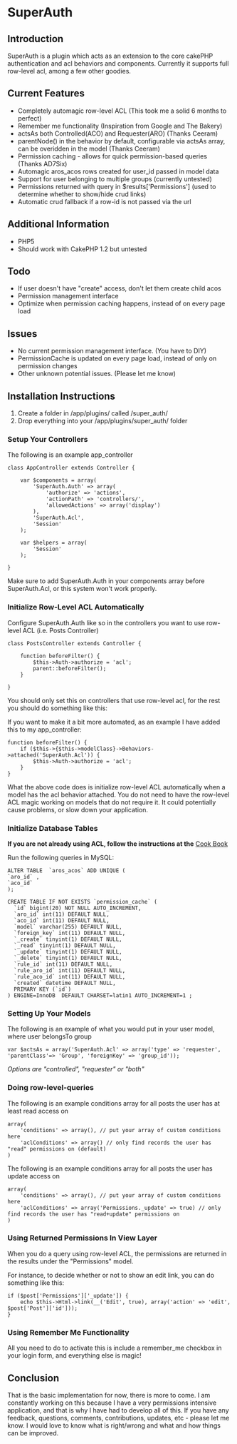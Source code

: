 # SuperAuth

## Introduction

SuperAuth is a plugin which acts as an extension to the core cakePHP authentication and acl behaviors and components.
Currently it supports full row-level acl, among a few other goodies.

## Current Features

 * Completely automagic row-level ACL (This took me a solid 6 months to perfect)
 * Remember me functionality (Inspiration from Google and The Bakery)
 * actsAs both Controlled(ACO) and Requester(ARO) (Thanks Ceeram)
 * parentNode() in the behavior by default, configurable via actsAs array, can be overidden in the model (Thanks Ceeram)
 * Permission caching - allows for quick permission-based queries (Thanks AD7Six)
 * Automagic aros_acos rows created for user_id passed in model data
 * Support for user belonging to multiple groups (currently untested)
 * Permissions returned with query in $results['Permissions'] (used to determine whether to show/hide crud links)
 * Automatic crud fallback if a row-id is not passed via the url

## Additional Information

 * PHP5
 * Should work with CakePHP 1.2 but untested
 
## Todo

 * If user doesn't have "create" access, don't let them create child acos
 * Permission management interface
 * Optimize when permission caching happens, instead of on every page load

## Issues

 * No current permission management interface. (You have to DIY)
 * PermissionCache is updated on every page load, instead of only on permission changes
 * Other unknown potential issues. (Please let me know)

## Installation Instructions

 1.	Create a folder in /app/plugins/ called /super_auth/
 2.	Drop everything into your /app/plugins/super_auth/ folder

### Setup Your Controllers

The following is an example app_controller

	class AppController extends Controller {
	
	    var $components = array(
	    	'SuperAuth.Auth' => array(
	    		'authorize' => 'actions',
	    		'actionPath' => 'controllers/',
	    		'allowedActions' => array('display')
	    	),
			'SuperAuth.Acl',
	    	'Session'
	    );
	
	    var $helpers = array(
			'Session'
	    );
	    
	}

Make sure to add SuperAuth.Auth in your components array before SuperAuth.Acl, or this system won't work properly.

### Initialize Row-Level ACL Automatically

Configure SuperAuth.Auth like so in the controllers you want to use row-level ACL (i.e. Posts Controller)

	class PostsController extends Controller {
	
		function beforeFilter() {
			$this->Auth->authorize = 'acl';
			parent::beforeFilter();
		}
		
	}
	
You should only set this on controllers that use row-level acl, for the rest you should do something like this:

If you want to make it a bit more automated, as an example I have added this to my app_controller:

	function beforeFilter() {
		if ($this->{$this->modelClass}->Behaviors->attached('SuperAuth.Acl')) {
			$this->Auth->authorize = 'acl';
		}
	}
	
What the above code does is initialize row-level ACL automatically when a model has the acl behavior attached. You do not need to have the row-level ACL magic working on models that do not require it. It could potentially cause problems, or slow down your application.
 
### Initialize Database Tables

<b>If you are not already using ACL, follow the instructions at the</b> [Cook Book](http://book.cakephp.org/view/1246/Getting-Started)
 
Run the following queries in MySQL:
 
	ALTER TABLE  `aros_acos` ADD UNIQUE (
	`aro_id` ,
	`aco_id`
	);
 
	CREATE TABLE IF NOT EXISTS `permission_cache` (
	  `id` bigint(20) NOT NULL AUTO_INCREMENT,
	  `aro_id` int(11) DEFAULT NULL,
	  `aco_id` int(11) DEFAULT NULL,
	  `model` varchar(255) DEFAULT NULL,
	  `foreign_key` int(11) DEFAULT NULL,
	  `_create` tinyint(1) DEFAULT NULL,
	  `_read` tinyint(1) DEFAULT NULL,
	  `_update` tinyint(1) DEFAULT NULL,
	  `_delete` tinyint(1) DEFAULT NULL,
	  `rule_id` int(11) DEFAULT NULL,
	  `rule_aro_id` int(11) DEFAULT NULL,
	  `rule_aco_id` int(11) DEFAULT NULL,
	  `created` datetime DEFAULT NULL,
	  PRIMARY KEY (`id`)
	) ENGINE=InnoDB  DEFAULT CHARSET=latin1 AUTO_INCREMENT=1 ;

### Setting Up Your Models

The following is an example of what you would put in your user model, where user belongsTo group

	var $actsAs = array('SuperAuth.Acl' => array('type' => 'requester', 'parentClass'=> 'Group', 'foreignKey' => 'group_id'));

<em>Options are "controlled", "requester" or "both"</em>
 
### Doing row-level-queries

The following is an example conditions array for all posts the user has at least read access on
 
	array(
		'conditions' => array(), // put your array of custom conditions here
		'aclConditions' => array() // only find records the user has "read" permissions on (default)
	)
	
The following is an example conditions array for all posts the user has update access on
 
	array(
		'conditions' => array(), // put your array of custom conditions here
		'aclConditions' => array('Permissions._update' => true) // only find records the user has "read+update" permissions on
	)
	
### Using Returned Permissions In View Layer

When you do a query using row-level ACL, the permissions are returned in the results under the "Permissions" model.

For instance, to decide whether or not to show an edit link, you can do something like this:

	if ($post['Permissions']['_update']) {
		echo $this->Html->link(__('Edit', true), array('action' => 'edit', $post['Post']['id']));
	}
	
### Using Remember Me Functionality

All you need to do to activate this is include a remember_me checkbox in your login form, and everything else is magic!

## Conclusion

That is the basic implementation for now, there is more to come. I am constantly working on this because I have a very permissions intensive application, and that is why I have had to develop all of this. If you have any feedback, questions, comments, contributions, updates, etc - please let me know. I would love to know what is right/wrong and what and how things can be improved.